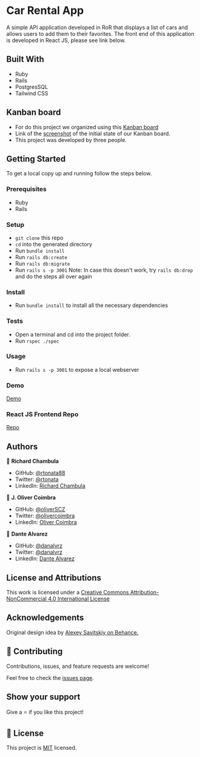 # Car Rental App

A simple API application developed in RoR that displays a list of cars and allows users to add them to their favorites. The front end of this application is developed in React JS, please see link below.

## Built With

- Ruby
- Rails
- PostgresSQL
- Tailwind CSS

## Kanban board

- For do this project we organized using this [Kanban board](https://github.com/rtonata88/car-rental/projects/1)
- Link of the [screenshot](https://user-images.githubusercontent.com/18032597/169875222-97c8fc5a-6eb6-4372-9f39-f422a490c058.png) of the initial state of our Kanban board.
- This project was developed by three people.

## Getting Started

To get a local copy up and running follow the steps below.

### Prerequisites
- Ruby
- Rails

### Setup
- `git clone` this repo
- `cd` into the generated directory
- Run `bundle install`
- Run `rails db:create` 
- Run `rails db:migrate` 
- Run `rails s -p 3001` 
Note: In case this doesn't work, try `rails db:drop` and do the steps all over again

### Install
- Run `bundle install` to install all the necessary dependencies
  
### Tests
- Open a terminal and cd into the project folder.
- Run `rspec ./spec`

### Usage
- Run `rails s -p 3001` to expose a local webserver

### Demo
[Demo](https://car-rental-0.herokuapp.com/)

### React JS Frontend Repo
[Repo](https://github.com/oliverSCZ/car-rental-frontend/)


## Authors

👤 **Richard Chambula**

- GitHub: [@rtonata88](https://github.com/rtonata88)
- Twitter: [@rtonata](https://twitter.com/rtonata)
- LinkedIn: [Richard Chambula](https://www.linkedin.com/in/richard-chambula-49198425/)

👤 **J. Oliver Coimbra**

- GitHub: [@oliverSCZ](https://github.com/oliverscz)
- Twitter: [@olivercoimbra](https://twitter.com/olivercoimbra)
- LinkedIn: [Oliver Coimbra](https://www.linkedin.com/in/olivercoimbra)

👤 **Dante Alvarez**

- GitHub: [@danalvrz](https://github.com/danalvrz)
- Twitter: [@danalvrz](https://twitter.com/danalvrz)
- LinkedIn: [Dante Alvarez](https://www.linkedin.com/in/dante-alvarez-p/)

## License and Attributions

This work is licensed under a [Creative Commons Attribution-NonCommercial 4.0 International License](http://creativecommons.org/licenses/by-nc/4.0/)

## Acknowledgements

Original design idea by [Alexey Savitskiy on Behance.](https://www.behance.net/alexey_savitskiy)

## 🤝 Contributing

Contributions, issues, and feature requests are welcome!

Feel free to check the [issues page](https://github.com/oliverscz/blog-app/issues).

## Show your support

Give a ⭐️ if you like this project!

## 📝 License

This project is [MIT](./MIT.md) licensed.
